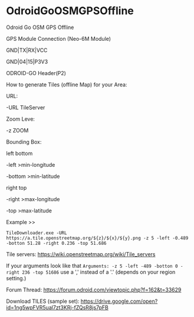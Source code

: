# OdroidGoOSMGPSOffline
Odroid Go OSM GPS Offline

GPS Module Connection (Neo-6M Module)

GND|TX|RX|VCC

GND|04|15|P3V3

ODROID-GO Header(P2)


How to generate Tiles (offline Map) for your Area:

URL:

-URL TileServer

Zoom Leve:

-z ZOOM

Bounding Box:

left bottom

-left >min-longitude

-bottom >min-latitude


right top

-right >max-longitude

-top >max-latitude


Example >>

`TileDownloader.exe -URL https://a.tile.openstreetmap.org/${z}/${x}/${y}.png -z 5 -left -0.489 -botton 51.28 -right 0.236 -top 51.686`

Tile servers: https://wiki.openstreetmap.org/wiki/Tile_servers


If your arguments look like that `Arguments: -z 5 -left -489 -botton 0 -right 236 -top 51686` use a ',' instead of a '.' (depends on your region setting.)


Forum Thread: https://forum.odroid.com/viewtopic.php?f=162&t=33629

Download TILES (sample set): https://drive.google.com/open?id=1ng5wpFVR5ual7zt3KRj-fZQsR8js7pFB
